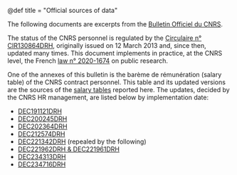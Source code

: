 @def title = "Official sources of data"

The following documents are excerpts from the [Bulletin Officiel du CNRS](https://www.cnrs.fr/fr/bulletin-officiel).

The status of the CNRS personnel is regulated by the [Circulaire n° CIR130864DRH](/assets/excerpts/BO_2022_04_CIR130864DRH.pdf), originally issued on 12 March 2013 and, since then, updated many times.
This document implements in practice, at the CNRS level, the French [law n° 2020-1674](https://fr.wikipedia.org/wiki/Loi_de_programmation_de_la_recherche_pour_les_ann%C3%A9es_2021_%C3%A0_2030) on public research.

One of the annexes of this bulletin is the barème de rémunération (salary table) of the CNRS contract personnel.
This table and its updated versions are the sources of the [salary tables](/pages/salaries) reported here.
The updates, decided by the CNRS HR management, are listed below by implementation date:
- [DEC191121DRH](/assets/excerpts/BO_2019_04_DEC191121DRH.pdf)
- [DEC200245DRH](/assets/excerpts/BO_2020_03_DEC200245DRH.pdf)
- [DEC202364DRH](/assets/excerpts/BO_2021_01_DEC202364DRH.pdf)
- [DEC212574DRH](/assets/excerpts/BO_2021_07_DEC212574DRH.pdf)
- [DEC221342DRH](/assets/excerpts/BO_2022_07_DEC221342DRH_abrogée.pdf) (repealed by the following)
- [DEC221962DRH & DEC221961DRH](/assets/excerpts/BO_2022_11_DEC221962DRH_DEC221961DRH.pdf)
- [DEC234313DRH](/assets/excerpts/BO_2023_07_DEC234313DRH.pdf)
- [DEC234716DRH](/assets/excerpts/BO_2023_08_DEC234716DRH.pdf)
